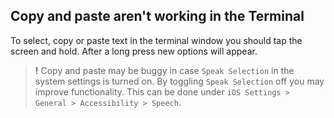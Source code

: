 ## Copy and paste aren't working in the Terminal
To select, copy or paste text in the terminal window you should tap the screen and hold. After a long press new options will appear. 

> **!** Copy and paste may be buggy in case `Speak Selection` in the system settings is turned on. By toggling `Speak Selection` off you may improve functionality. This can be done under `iOS Settings > General > Accessibility > Speech`. 
